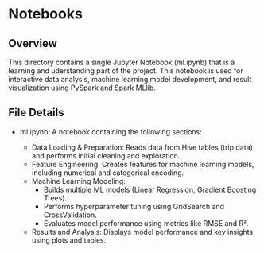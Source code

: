 # Notebooks

## Overview

This directory contains a single Jupyter Notebook (ml.ipynb) that is a learning and uderstanding part of the project. This notebook is used for interactive data analysis, machine learning model development, and result visualization using PySpark and Spark MLlib.

## File Details

* ml.ipynb: A notebook containing the following sections:

  * Data Loading & Preparation: Reads data from Hive tables (trip data) and performs initial cleaning and exploration.
  * Feature Engineering: Creates features for machine learning models, including numerical and categorical encoding.
  * Machine Learning Modeling:
    * Builds multiple ML models (Linear Regression, Gradient Boosting Trees).
    * Performs hyperparameter tuning using GridSearch and CrossValidation.
    * Evaluates model performance using metrics like RMSE and R².
  * Results and Analysis: Displays model performance and key insights using plots and tables.
